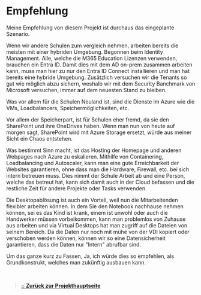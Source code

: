 # Empfehlung

Meine Empfehlung von diesem Projekt ist durchaus das eingeplante Szenario.

Wenn wir andere Schulen zum vergleich nehmen, arbeiten bereits die meisten mit einer hybriden Umgebung. 
Begonnen beim Identity Management. 
Alle, welche die M365 Education Lizenzen verwenden, brauchen ein Entra ID. Damit dies mit dem AD on-prem zusammen arbeiten kann, muss man hier zu nur den Entra ID Connect installieren und man hat bereits eine hybride Umgebung. 
Zusätzlich versuchen wir die Tenants so gut wie möglich abzu sichern, weshalb wir mit dem Security Banchmark von Microsoft versuchen, immer auf dem neuesten Stand zu bleiben. 

Was vor allem für die Schulen Neuland ist, sind die Dienste im Azure wie die VMs, Loadbalancers, Speichermöglichkeiten, etc.

Vor allem der Speicherpart, ist für Schulen eher fremd, da sie den SharePoint und ihre OneDrives haben. 
Wenn man nun von heute auf morgen sagt, SharePoint wird mit Azure Storage ersetzt, würde aus meiner Sicht ein Chaos entstehen. 

Was bestimmt Sinn macht, ist das Hosting der Homepage und anderen Webpages nach Azure zu eskalieren. 
Mithilfe von Containering, Loadbalancing und Autoscaler, kann man eine gute Erreichbarkeit der Websites garantieren, ohne dass man die Hardware, Firewall, etc. bei sich intern betreuen muss. 
Dies nimmt der Schule Arbeit ab und eine Person, welche das betreut hat, kann sich damit auch in der Cloud befassen und die restliche Zeit für andere Projekte oder Tasks verwenden. 

Die Desktopablösung ist auch ein Vorteil, weil nun die Mitarbeitenden flexibler arbeiten können. 
In dem Sie den Notebook nachhause nehmen können, sei es das Kind ist krank, einem ist unwohl oder auch die Handwerker müssen vorbeikommen, kann man problemlos von Zuhause aus arbeiten und via Virtual Desktops hat man zugriff auf die Dateien von seinem Bereich. 
Da die Daten nur noch mit mühe von der VDI kopiert oder verschoben werden können, können wir so eine Datensicherheit garantieren, dass die Daten nur "Intern" abrufbar sind. 

Um das ganze kurz zu Fassen, Ja, ich würde dies so empfehlen, als Grundkonstrukt, welches man zukünftig ausbauen kann. 

<br>

> [⌂ **Zurück zur Projekthauptseite**](../README.md)


